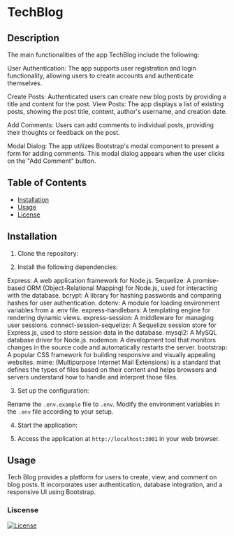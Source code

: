 # TechBlog

## Description

The main functionalities of the app TechBlog include the following:

User Authentication: The app supports user registration and login functionality, allowing users to create accounts and authenticate themselves.

Create Posts: Authenticated users can create new blog posts by providing a title and content for the post.
View Posts: The app displays a list of existing posts, showing the post title, content, author's username, and creation date.

Add Comments: Users can add comments to individual posts, providing their thoughts or feedback on the post.

Modal Dialog: The app utilizes Bootstrap's modal component to present a form for adding comments. This modal dialog appears when the user clicks on the "Add Comment" button.


## Table of Contents

- [Installation](#installation)
- [Usage](#usage)
- [License](#license)

## Installation

1. Clone the repository:

2. Install the following dependencies:

Express: A web application framework for Node.js.
Sequelize: A promise-based ORM (Object-Relational Mapping) for Node.js, used for interacting with the database.
bcrypt: A library for hashing passwords and comparing hashes for user authentication.
dotenv: A module for loading environment variables from a .env file.
express-handlebars: A templating engine for rendering dynamic views.
express-session: A middleware for managing user sessions.
connect-session-sequelize: A Sequelize session store for Express.js, used to store session data in the database.
mysql2: A MySQL database driver for Node.js.
nodemon: A development tool that monitors changes in the source code and automatically restarts the server.
bootstrap: A popular CSS framework for building responsive and visually appealing websites.
mime: (Multipurpose Internet Mail Extensions) is a standard that defines the types of files based on their content and helps browsers and servers understand how to handle and interpret those files.

3. Set up the configuration:

Rename the `.env.example` file to `.env`.
Modify the environment variables in the `.env` file according to your setup.

4. Start the application:

5. Access the application at `http://localhost:3001` in your web browser.

## Usage

Tech Blog provides a platform for users to create, view, and comment on blog posts. It incorporates user authentication, database integration, and a responsive UI using Bootstrap.


### Liscense

[![License](https://img.shields.io/badge/License-MIT-blue.svg)](https://opensource.org/licenses/MIT)

